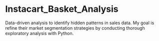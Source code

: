 # Instacart_Basket_Analysis
Data-driven analysis to identify hidden patterns in sales data. My goal is refine their market segmentation strategies by conducting thorough exploratory analysis with Python.
